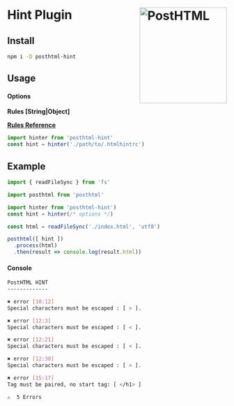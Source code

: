 # Hint Plugin <img align="right" width="200" height="220" title="PostHTML" src="http://posthtml.github.io/posthtml/logo.svg">

## Install

```bash
npm i -D posthtml-hint
```

## Usage

#### Options

**Rules [String|Object]**

**[Rules Reference](https://github.com/yaniswang/HTMLHint/wiki/Rules)**

```js
import hinter from 'posthtml-hint'
const hint = hinter('./path/to/.htmlhintrc')
```

## Example

```js
import { readFileSync } from 'fs'

import posthtml from 'posthtml'

import hinter from 'posthtml-hint')
const hint = hinter(/* options */)

const html = readFileSync('./index.html', 'utf8')

posthtml([ hint ])
  .process(html)
  .then(result => console.log(result.html))
```

#### Console

```bash
PostHTML HINT
-------------

✖ error [10:12]
Special characters must be escaped : [ > ].

✖ error [12:3]
Special characters must be escaped : [ < ].

✖ error [12:21]
Special characters must be escaped : [ < ].

✖ error [12:30]
Special characters must be escaped : [ > ].

✖ error [15:17]
Tag must be paired, no start tag: [ </h1> ]

⚠  5 Errors
```
